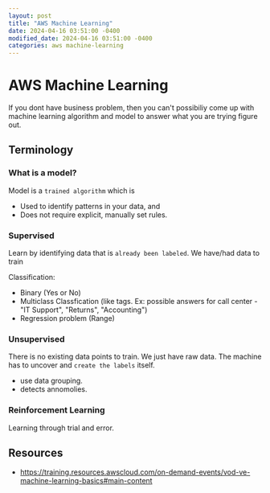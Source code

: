```yaml
---
layout: post
title: "AWS Machine Learning"
date: 2024-04-16 03:51:00 -0400
modified_date: 2024-04-16 03:51:00 -0400
categories: aws machine-learning
---
```


# AWS Machine Learning

If you dont have business problem, then you can't possibiliy come up with machine learning algorithm and model to answer what you are trying figure out.

## Terminology

### What is a model?

Model is a `trained algorithm` which is

- Used to identify patterns in your data, and
- Does not require explicit, manually set rules.

### Supervised

Learn by identifying data that is `already been labeled`. We have/had data to train

Classification:

- Binary (Yes or No)
- Multiclass Classfication (like tags. Ex: possible answers for call center - "IT Support", "Returns", "Accounting")
- Regression problem (Range)

### Unsupervised

There is no existing data points to train. We just have raw data. The machine has to uncover and `create the labels` itself.

- use data grouping.
- detects annomolies.

### Reinforcement Learning

Learning through trial and error.

## Resources

- https://training.resources.awscloud.com/on-demand-events/vod-ve-machine-learning-basics#main-content
